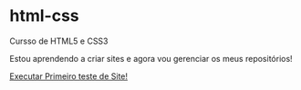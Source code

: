 # html-css
 Cursso de HTML5 e CSS3

 Estou aprendendo a criar sites e agora vou gerenciar os meus repositórios!

<a href="https://rafaavila97.github.io/html-css/Desafio/desafio03/android.html">Executar Primeiro teste de Site!</a>